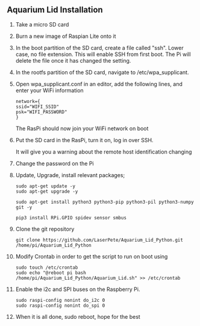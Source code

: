 
Aquarium Lid Installation
-------------------------

1. Take a micro SD card

1. Burn a new image of Raspian Lite onto it

1. In the boot partition of the SD card, create a file called "ssh". Lower case, no file extension.
This will enable SSH from first boot. The Pi will delete the file once it has changed the setting.

1. In the rootfs partition of the SD card, navigate to /etc/wpa_supplicant.

1. Open wpa_supplicant.conf in an editor, add the following lines, and enter your WiFi information

	```
	network={
	ssid="WIFI_SSID"
	psk="WIFI_PASSWORD"
	}
	```

	The RasPi should now join your WiFi network on boot

1. Put the SD card in the RasPi, turn it on, log in over SSH.

	It will give you a warning about the remote host identification changing

1. Change the password on the Pi

1. Update, Upgrade, install relevant packages;
	```
	sudo apt-get update -y
 	sudo apt-get upgrade -y 

	sudo apt-get install python3 python3-pip python3-pil python3-numpy git -y

	pip3 install RPi.GPIO spidev sensor smbus
	```  

1. Clone the git repository
	```
	git clone https://github.com/LaserPete/Aquarium_Lid_Python.git /home/pi/Aquarium_Lid_Python
	```
1. Modify Crontab in order to get the script to run on boot using 
	```
	sudo touch /etc/crontab
    sudo echo "@reboot pi bash /home/pi/Aquarium_Lid_Python/Aquarium_Lid.sh" >> /etc/crontab
	```

1. Enable the i2c and SPI buses on the Raspberry Pi.
	```    
	sudo raspi-config nonint do_i2c 0
    sudo raspi-config nonint do_spi 0
	```
1. When it is all done, sudo reboot, hope for the best
